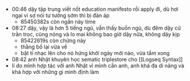 - 00:46 dậy tập trung viết nốt education manifesto rồi apply đi, dù hơi ngại vì sợ nói tư tưởng sớm thì bị đàn áp
	- 85450382s còn ngần này time
- 08:27 dậy, vậy là hơn 5 tiếng ngủ, vẫn thấy buồn ngủ, dù đêm dậy cứ trằn trọc, cũng nóng và lo mai không bao giờ dậy nữa, không dậy kịp
	- 85422619s còn chừng này
	- thằng bố lại vừa về
	- bật tí nhạc lên cho nó hứng khởi ngày mới nào, vừa tắm xong
- 08:42 anh Nhật khuyên học sematic triplestore cho [[Logseq Syntax]]
- lí do mình hợp tác với anh Nhật vì mình cần anh, anh khá đa di năng và khá hợp với những gì mình định làm